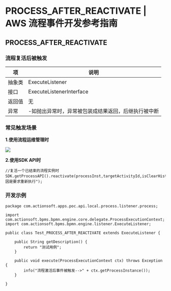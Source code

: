 # PROCESS_AFTER_REACTIVATE | AWS 流程事件开发参考指南

## PROCESS_AFTER_REACTIVATE

### 流程复活后被触发

项 | 说明  
---|---  
抽象类 | ExecuteListener  
接口 | ExecuteListenerInterface  
返回值 | 无  
异常 | -如抛出异常时，异常被包装成结果返回，后继执行被中断  
  
### 常见触发场景

**1.使用流程运维管理时**

![](https://docs.awspaas.com/reference-guide/aws-paas-process-listener-reference-guide-vue/process_event/12.png)

**2.使用SDK API时**
    
    
    //复活一个已结束的流程实例时
    SDK.getProcessAPI().reactivate(processInst,targetActivityId,isClearHistory,optUser,targetUser,"原因是要求重新执行");
    

### 开发示例
    
    
    package com.actionsoft.apps.poc.api.local.process.listener.process;
    
    import com.actionsoft.bpms.bpmn.engine.core.delegate.ProcessExecutionContext;
    import com.actionsoft.bpms.bpmn.engine.listener.ExecuteListener;
    
    public class Test_PROCESS_AFTER_REACTIVATE extends ExecuteListener {
    
        public String getDescription() {
            return "测试用例";
        }
    
        public void execute(ProcessExecutionContext ctx) throws Exception {
            info("流程激活后事件被触发-->" + ctx.getProcessInstance());
        }
    
    }